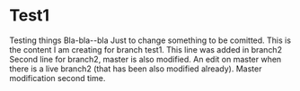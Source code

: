 # Test1
Testing things
Bla-bla--bla
Just to change something to be comitted.
This is the content I am creating for branch test1.
This line was added in branch2
Second line for branch2, master is also modified.
An edit on master when there is a live branch2 (that has been also modified already).
Master modification second time.